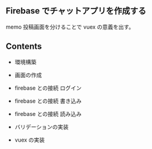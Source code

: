 ## Firebase でチャットアプリを作成する

memo 投稿画面を分けることで vuex の意義を出す。

## Contents 

- 環境構築
- 画面の作成
- firebase との接続 ログイン
- firebase との接続 書き込み
- firebase との接続 読み込み

- バリデーションの実装
- vuex の実装

 
